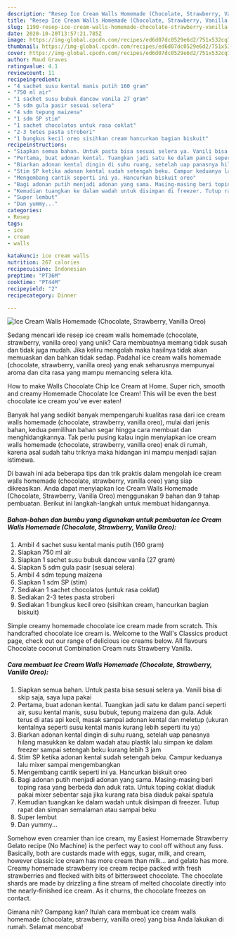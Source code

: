 ```yaml
---
description: "Resep Ice Cream Walls Homemade (Chocolate, Strawberry, Vanilla Oreo) yang Lezat Sekali"
title: "Resep Ice Cream Walls Homemade (Chocolate, Strawberry, Vanilla Oreo) yang Lezat Sekali"
slug: 1190-resep-ice-cream-walls-homemade-chocolate-strawberry-vanilla-oreo-yang-lezat-sekali
date: 2020-10-20T13:57:21.785Z
image: https://img-global.cpcdn.com/recipes/ed6d07dc0529e6d2/751x532cq70/ice-cream-walls-homemade-chocolate-strawberry-vanilla-oreo-foto-resep-utama.jpg
thumbnail: https://img-global.cpcdn.com/recipes/ed6d07dc0529e6d2/751x532cq70/ice-cream-walls-homemade-chocolate-strawberry-vanilla-oreo-foto-resep-utama.jpg
cover: https://img-global.cpcdn.com/recipes/ed6d07dc0529e6d2/751x532cq70/ice-cream-walls-homemade-chocolate-strawberry-vanilla-oreo-foto-resep-utama.jpg
author: Maud Graves
ratingvalue: 4.1
reviewcount: 11
recipeingredient:
- "4 sachet susu kental manis putih 160 gram"
- "750 ml air"
- "1 sachet susu bubuk dancow vanila 27 gram"
- "5 sdm gula pasir sesuai selera"
- "4 sdm tepung maizena"
- "1 sdm SP stim"
- "1 sachet chocolatos untuk rasa coklat"
- "2-3 tetes pasta stroberi"
- "1 bungkus kecil oreo sisihkan cream hancurkan bagian biskuit"
recipeinstructions:
- "Siapkan semua bahan. Untuk pasta bisa sesuai selera ya. Vanili bisa di skip saja, saya lupa pakai"
- "Pertama, buat adonan kental. Tuangkan jadi satu ke dalam panci seperti air, susu kental manis, susu bubuk, tepung maizena dan gula. Aduk terus di atas api kecil, masak sampai adonan kental dan meletup (ukuran kentalnya seperti susu kental manis kurang lebih seperti itu ya)"
- "Biarkan adonan kental dingin di suhu ruang, setelah uap panasnya hilang masukkan ke dalam wadah atau plastik lalu simpan ke dalam freezer sampai setengah beku kurang lebih 3 jam"
- "Stim SP ketika adonan kental sudah setengah beku. Campur keduanya lalu mixer sampai mengembangkan"
- "Mengembang cantik seperti ini ya. Hancurkan biskuit oreo"
- "Bagi adonan putih menjadi adonan yang sama. Masing-masing beri toping rasa yang berbeda dan aduk rata. Untuk toping coklat diaduk pakai mixer sebentar saja jika kurang rata bisa diaduk pakai spatula"
- "Kemudian tuangkan ke dalam wadah untuk disimpan di freezer. Tutup rapat dan simpan semalaman atau sampai beku"
- "Super lembut"
- "Dan yummy..."
categories:
- Resep
tags:
- ice
- cream
- walls

katakunci: ice cream walls 
nutrition: 267 calories
recipecuisine: Indonesian
preptime: "PT36M"
cooktime: "PT44M"
recipeyield: "2"
recipecategory: Dinner

---
```



![Ice Cream Walls Homemade (Chocolate, Strawberry, Vanilla Oreo)](https://img-global.cpcdn.com/recipes/ed6d07dc0529e6d2/751x532cq70/ice-cream-walls-homemade-chocolate-strawberry-vanilla-oreo-foto-resep-utama.jpg)

Sedang mencari ide resep ice cream walls homemade (chocolate, strawberry, vanilla oreo) yang unik? Cara membuatnya memang tidak susah dan tidak juga mudah. Jika keliru mengolah maka hasilnya tidak akan memuaskan dan bahkan tidak sedap. Padahal ice cream walls homemade (chocolate, strawberry, vanilla oreo) yang enak seharusnya mempunyai aroma dan cita rasa yang mampu memancing selera kita.

How to make Walls Chocolate Chip Ice Cream at Home. Super rich, smooth and creamy Homemade Chocolate Ice Cream! This will be even the best chocolate ice cream you&#39;ve ever eaten!

Banyak hal yang sedikit banyak mempengaruhi kualitas rasa dari ice cream walls homemade (chocolate, strawberry, vanilla oreo), mulai dari jenis bahan, kedua pemilihan bahan segar hingga cara membuat dan menghidangkannya. Tak perlu pusing kalau ingin menyiapkan ice cream walls homemade (chocolate, strawberry, vanilla oreo) enak di rumah, karena asal sudah tahu triknya maka hidangan ini mampu menjadi sajian istimewa.


Di bawah ini ada beberapa tips dan trik praktis dalam mengolah ice cream walls homemade (chocolate, strawberry, vanilla oreo) yang siap dikreasikan. Anda dapat menyiapkan Ice Cream Walls Homemade (Chocolate, Strawberry, Vanilla Oreo) menggunakan 9 bahan dan 9 tahap pembuatan. Berikut ini langkah-langkah untuk membuat hidangannya.

<!--inarticleads1-->

##### Bahan-bahan dan bumbu yang digunakan untuk pembuatan Ice Cream Walls Homemade (Chocolate, Strawberry, Vanilla Oreo):

1. Ambil 4 sachet susu kental manis putih (160 gram)
1. Siapkan 750 ml air
1. Siapkan 1 sachet susu bubuk dancow vanila (27 gram)
1. Siapkan 5 sdm gula pasir (sesuai selera)
1. Ambil 4 sdm tepung maizena
1. Siapkan 1 sdm SP (stim)
1. Sediakan 1 sachet chocolatos (untuk rasa coklat)
1. Sediakan 2-3 tetes pasta stroberi
1. Sediakan 1 bungkus kecil oreo (sisihkan cream, hancurkan bagian biskuit)


Simple creamy homemade chocolate ice cream made from scratch. This handcrafted chocolate ice cream is. Welcome to the Wall&#39;s Classics product page, check out our range of delicious ice creams below. All flavours Chocolate coconut Combination Cream nuts Strawberry Vanilla. 

<!--inarticleads2-->

##### Cara membuat Ice Cream Walls Homemade (Chocolate, Strawberry, Vanilla Oreo):

1. Siapkan semua bahan. Untuk pasta bisa sesuai selera ya. Vanili bisa di skip saja, saya lupa pakai
1. Pertama, buat adonan kental. Tuangkan jadi satu ke dalam panci seperti air, susu kental manis, susu bubuk, tepung maizena dan gula. Aduk terus di atas api kecil, masak sampai adonan kental dan meletup (ukuran kentalnya seperti susu kental manis kurang lebih seperti itu ya)
1. Biarkan adonan kental dingin di suhu ruang, setelah uap panasnya hilang masukkan ke dalam wadah atau plastik lalu simpan ke dalam freezer sampai setengah beku kurang lebih 3 jam
1. Stim SP ketika adonan kental sudah setengah beku. Campur keduanya lalu mixer sampai mengembangkan
1. Mengembang cantik seperti ini ya. Hancurkan biskuit oreo
1. Bagi adonan putih menjadi adonan yang sama. Masing-masing beri toping rasa yang berbeda dan aduk rata. Untuk toping coklat diaduk pakai mixer sebentar saja jika kurang rata bisa diaduk pakai spatula
1. Kemudian tuangkan ke dalam wadah untuk disimpan di freezer. Tutup rapat dan simpan semalaman atau sampai beku
1. Super lembut
1. Dan yummy...


Somehow even creamier than ice cream, my Easiest Homemade Strawberry Gelato recipe (No Machine) is the perfect way to cool off without any fuss. Basically, both are custards made with eggs, sugar, milk, and cream, however classic ice cream has more cream than milk… and gelato has more. Creamy homemade strawberry ice cream recipe packed with fresh strawberries and flecked with bits of bittersweet chocolate. The chocolate shards are made by drizzling a fine stream of melted chocolate directly into the nearly-finished ice cream. As it churns, the chocolate freezes on contact. 

Gimana nih? Gampang kan? Itulah cara membuat ice cream walls homemade (chocolate, strawberry, vanilla oreo) yang bisa Anda lakukan di rumah. Selamat mencoba!
